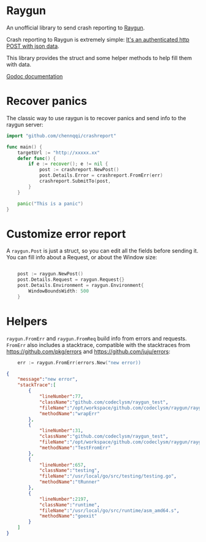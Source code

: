 Raygun
======

An unofficial library to send crash reporting to [Raygun](https://raygun.com/).

Crash reporting to Raygun is extremely simple: [It's an authenticated http POST with json data](https://raygun.com/raygun-providers/rest-json-api).

This library provides the struct and some helper methods to help fill them with data.

[Godoc documentation](https://godoc.org/github.com/codeclysm/raygun)

# Recover panics
The classic way to use raygun is to recover panics and send info to the raygun server:

```go
import "github.com/chennqqi/crashreport"

func main() {
	targetUrl := "http://xxxxx.xx"
	defer func() {
		if e := recover(); e != nil {
			post := crashreport.NewPost()
			post.Details.Error = crashreport.FromErr(err)
			crashreport.SubmitTo(post, 											targetUrl,"thisismysecretkey", nil)
		}
	}

	panic("This is a panic")
}
```

# Customize error report
A `raygun.Post` is just a struct, so you can edit all the fields before sending it. You can fill info about a Request, or about the Window size:

```go

	post := raygun.NewPost()
	post.Details.Request = raygun.Request{}
	post.Details.Environment = raygun.Environment{
		WindowBoundsWidth: 500
	}
```

# Helpers
`raygun.FromErr` and `raygun.FromReq` build info from errors and requests. `FromErr` also includes a stacktrace, compatible with the stacktraces from https://github.com/pkg/errors and https://github.com/juju/errors:

```go
	err := raygun.FromErr(errors.New("new error))
```

```json
{
    "message":"new error",
    "stackTrace":[
        {
            "lineNumber":77,
            "className":"github.com/codeclysm/raygun_test",
            "fileName":"/opt/workspace/github.com/codeclysm/raygun/raygun_test.go",
            "methodName":"wrapErr"
        },
        {
            "lineNumber":31,
            "className":"github.com/codeclysm/raygun_test",
            "fileName":"/opt/workspace/github.com/codeclysm/raygun/raygun_test.go",
            "methodName":"TestFromErr"
        },
        {
            "lineNumber":657,
            "className":"testing",
            "fileName":"/usr/local/go/src/testing/testing.go",
            "methodName":"tRunner"
        },
        {
            "lineNumber":2197,
            "className":"runtime",
            "fileName":"/usr/local/go/src/runtime/asm_amd64.s",
            "methodName":"goexit"
        }
    ]
}
```